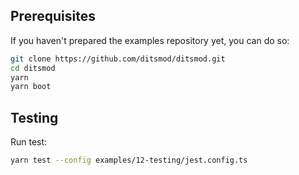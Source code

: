 ## Prerequisites

If you haven't prepared the examples repository yet, you can do so:

```bash
git clone https://github.com/ditsmod/ditsmod.git
cd ditsmod
yarn
yarn boot
```

## Testing

Run test:

```bash
yarn test --config examples/12-testing/jest.config.ts
```
